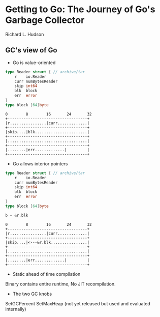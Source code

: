 # Getting to Go: The Journey of Go's Garbage Collector

Richard L. Hudson

## GC's view of Go

- Go is value-oriented

```go
type Reader struct { // archive/tar
    r    io.Reader
    curr numBytesReader
    skip int64
    blk  block
    err  error
}
type block [64]byte
```

```text
0        8        16       24       32
+-----------------------------------+
|r................|curr.............|
+-----------------------------------+
|skip....|blk.......................|
+-----------------------------------+
|...................................|
+-----------------------------------+
|........|err.............|         |
+-----------------------------------+
```

- Go allows interior pointers

```go
type Reader struct { // archive/tar
    r    io.Reader
    curr numBytesReader
    skip int64
    blk  block
    err  error
}
type block [64]byte

b = &r.blk
```

```text
0        8        16       24       32
+-----------------------------------+
|r................|curr.............|
+-----------------------------------+
|skip....|<---&r.blk................|
+-----------------------------------+
|...................................|
+-----------------------------------+
|........|err.............|         |
+-----------------------------------+
```

- Static ahead of time compilation

Binary contains entire runtime, No JIT recompilation.

- The two GC knobs

SetGCPercent
SetMaxHeap (not yet released but used and evaluated internally)
